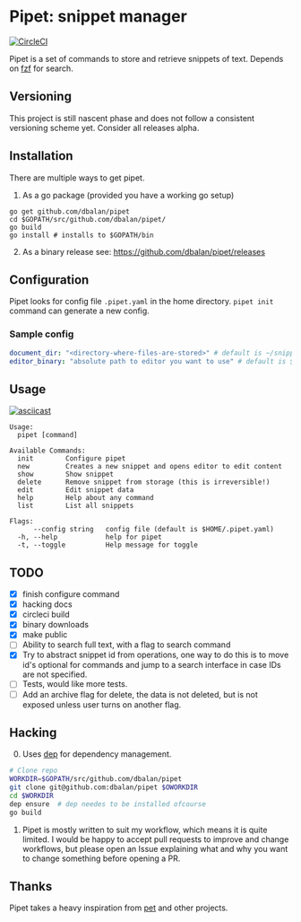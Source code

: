 # Pipet: snippet manager

[![CircleCI](https://circleci.com/gh/dbalan/pipet/tree/master.svg?style=svg)](https://circleci.com/gh/dbalan/pipet/tree/master)

Pipet is a set of commands to store and retrieve snippets of text. Depends on
[fzf](https://github.com/junegunn/fzf) for search.

## Versioning
This project is still nascent phase and does not follow a consistent versioning
scheme yet. Consider all releases alpha.

## Installation
There are multiple ways to get pipet.
1. As a go package (provided you have a working go setup)
```
go get github.com/dbalan/pipet
cd $GOPATH/src/github.com/dbalan/pipet/
go build
go install # installs to $GOPATH/bin
```

2. As a binary release
see: https://github.com/dbalan/pipet/releases


## Configuration
Pipet looks for config file `.pipet.yaml` in the home directory. `pipet init` command can generate a new config.

### Sample config

```yaml
document_dir: "<directory-where-files-are-stored>" # default is ~/snippets
editor_binary: "absolute path to editor you want to use" # default is $EDITOR environment variable
```

## Usage

[![asciicast](https://asciinema.org/a/MR8G05JXEIVY1AvKDrfKNjIEy.png)](https://asciinema.org/a/MR8G05JXEIVY1AvKDrfKNjIEy)

```
Usage:
  pipet [command]

Available Commands:
  init        Configure pipet
  new         Creates a new snippet and opens editor to edit content
  show        Show snippet
  delete      Remove snippet from storage (this is irreversible!)
  edit        Edit snippet data
  help        Help about any command
  list        List all snippets

Flags:
      --config string   config file (default is $HOME/.pipet.yaml)
  -h, --help            help for pipet
  -t, --toggle          Help message for toggle

```

## TODO
  - [x] finish configure command
  - [x] hacking docs
  - [x] circleci build
  - [x] binary downloads
  - [x] make public
  - [ ] Ability to search full text, with a flag to search command
  - [x] Try to abstract snippet id from operations, one way to do this is to move id's optional for commands and jump to a search interface in case IDs are not specified.
  - [ ] Tests, would like more tests.
  - [ ] Add an archive flag for delete, the data is not deleted, but is not exposed unless user turns on another flag.

## Hacking
0. Uses [dep](https://golang.github.io/dep/) for dependency management.
```bash
# Clone repo
WORKDIR=$GOPATH/src/github.com/dbalan/pipet
git clone git@github.com:dbalan/pipet $OWORKDIR
cd $WORKDIR
dep ensure  # dep needes to be installed ofcourse
go build
```
1. Pipet is mostly written to suit my workflow, which means it is quite limited.
   I would be happy to accept pull requests to improve and change workflows, but
   please open an Issue explaining what and why you want to change something
   before opening a PR.

## Thanks
Pipet takes a heavy inspiration from [pet](https://github.com/knqyf263/pet) and other projects.

